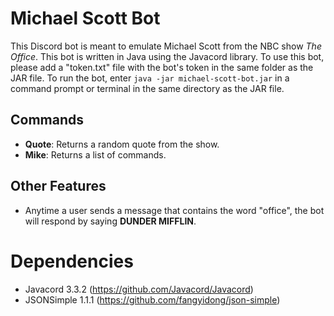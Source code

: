 # Michael Scott Bot
This Discord bot is meant to emulate Michael Scott from the NBC show _The Office_. This bot is written in Java using the Javacord library. To use this bot, please add a "token.txt" file with the bot's token in the same folder as the JAR file. To run the bot, enter ```java -jar michael-scott-bot.jar``` in a command prompt or terminal in the same directory as the JAR file.

## Commands
- **Quote**: Returns a random quote from the show.
- **Mike**: Returns a list of commands.

## Other Features
- Anytime a user sends a message that contains the word "office", the bot will respond by saying **DUNDER MIFFLIN**. 

# Dependencies
- Javacord 3.3.2 (https://github.com/Javacord/Javacord)
- JSONSimple 1.1.1 (https://github.com/fangyidong/json-simple)